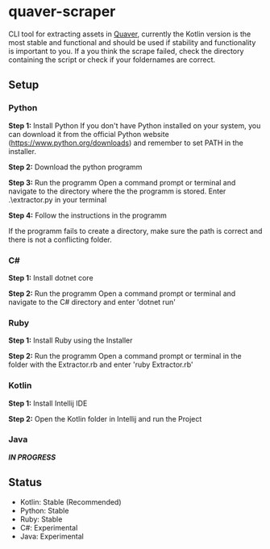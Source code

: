 # quaver-scraper
CLI tool for extracting assets in [Quaver](quavergame.com), currently the Kotlin version is the most stable and functional and should be used if stability and functionality is important to you. If a you think the scrape failed, check the directory containing the script or check if your foldernames are correct.

## Setup

### Python
**Step 1:** Install Python
If you don't have Python installed on your system, you can download it from the official Python website (https://www.python.org/downloads) and remember to set PATH in the installer.

**Step 2:** Download the python programm

**Step 3:** Run the programm
Open a command prompt or terminal and navigate to the directory where the the programm is stored.
Enter .\extractor.py in your terminal

**Step 4:** Follow the instructions in the programm

If the programm fails to create a directory, make sure the path is correct and there is not a conflicting folder.

### C#
**Step 1:** Install dotnet core

**Step 2:** Run the programm
Open a command prompt or terminal and navigate to the C# directory and enter 'dotnet run'

### Ruby
**Step 1:** Install Ruby using the Installer

**Step 2:** Run the programm
Open a command prompt or terminal in the folder with the Extractor.rb and enter 'ruby Extractor.rb'

### Kotlin
**Step 1:** Install Intellij IDE

**Step 2:** Open the Kotlin folder in Intellij and run the Project

### Java
***IN PROGRESS***

## Status
+ Kotlin: Stable (Recommended)
+ Python: Stable
+ Ruby: Stable 
+ C#: Experimental
+ Java: Experimental

